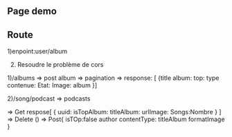 ## Page demo

## Route

1)enpoint:user/album

2. Resoudre le problème de cors

1)/albums
=> post album
=> pagination
=> response:
[
{title album:
top:
type contenue:
Etat:
Image: album
}]

2)/song/podcast => podcasts

=> Get respose[
	{
		uuid:
		isTopAlbum:
		titleAlbum:
		urlImage:
		Songs:Nombre
	}
]
=> Delete ()
=> Post{
	isTOp:false
	author
	contentType:
	titleAlbum
	formatImage
}

